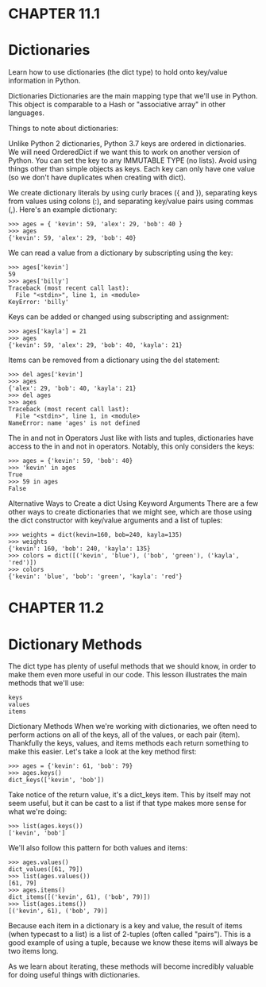 # CHAPTER 11.1
# Dictionaries

  Learn how to use dictionaries (the dict type) to hold onto key/value information in Python.

  Dictionaries
  Dictionaries are the main mapping type that we'll use in Python. This object is comparable to a Hash or "associative array" in other languages.

  Things to note about dictionaries:

  Unlike Python 2 dictionaries, Python 3.7 keys are ordered in dictionaries. We will need OrderedDict if we want this to
  work on another version of Python.
  You can set the key to any IMMUTABLE TYPE (no lists).
  Avoid using things other than simple objects as keys.
  Each key can only have one value (so we don't have duplicates when creating with dict).

  We create dictionary literals by using curly braces ({ and }), separating keys from values using colons (:), and separating key/value pairs using commas (,). Here's an example dictionary:

   
  ```
  >>> ages = { 'kevin': 59, 'alex': 29, 'bob': 40 }
  >>> ages
  {'kevin': 59, 'alex': 29, 'bob': 40} 
  ```
  

  We can read a value from a dictionary by subscripting using the key:

   
  ```
  >>> ages['kevin']
  59
  >>> ages['billy']
  Traceback (most recent call last):
    File "<stdin>", line 1, in <module>
  KeyError: 'billy' 
  ```
  

  Keys can be added or changed using subscripting and assignment:

   
  ```
  >>> ages['kayla'] = 21
  >>> ages
  {'kevin': 59, 'alex': 29, 'bob': 40, 'kayla': 21} 
  ```
  

  Items can be removed from a dictionary using the del statement:

   
  ```
  >>> del ages['kevin']
  >>> ages
  {'alex': 29, 'bob': 40, 'kayla': 21}
  >>> del ages
  >>> ages
  Traceback (most recent call last):
    File "<stdin>", line 1, in <module>
  NameError: name 'ages' is not defined 
  ```
  

  The in and not in Operators
  Just like with lists and tuples, dictionaries have access to the in and not in operators. Notably, this only considers the keys:

   
  ```
  >>> ages = {'kevin': 59, 'bob': 40}
  >>> 'kevin' in ages
  True
  >>> 59 in ages
  False 
  ```
  

  Alternative Ways to Create a dict Using Keyword Arguments
  There are a few other ways to create dictionaries that we might see, which are those using the dict constructor with key/value arguments and a list of tuples:

   
  ```
  >>> weights = dict(kevin=160, bob=240, kayla=135)
  >>> weights
  {'kevin': 160, 'bob': 240, 'kayla': 135}
  >>> colors = dict([('kevin', 'blue'), ('bob', 'green'), ('kayla', 'red')])
  >>> colors
  {'kevin': 'blue', 'bob': 'green', 'kayla': 'red'} 
  ```
# CHAPTER 11.2
# Dictionary Methods

  The dict type has plenty of useful methods that we should know, in order to make them even more useful in our code. This lesson illustrates the main methods that we'll use:

   
  ```
  keys
  values
  items 
  ```
  

  Dictionary Methods
  When we're working with dictionaries, we often need to perform actions on all of the keys, all of the values, or each pair (item). Thankfully the keys, values, and items methods each return something to make this easier. Let's take a look at the key method first:

   
  ```
  >>> ages = {'kevin': 61, 'bob': 79}
  >>> ages.keys()
  dict_keys(['kevin', 'bob']) 
  ```
  


  Take notice of the return value, it's a dict_keys item. This by itself may not seem useful, but it can be cast to a list if that type makes more sense for what we're doing:

   
  ```
  >>> list(ages.keys())
  ['kevin', 'bob'] 
  ```
  


  We'll also follow this pattern for both values and items:

   
  ```
  >>> ages.values()
  dict_values([61, 79])
  >>> list(ages.values())
  [61, 79]
  >>> ages.items()
  dict_items([('kevin', 61), ('bob', 79)])
  >>> list(ages.items())
  [('kevin', 61), ('bob', 79)] 
  ```
  


  Because each item in a dictionary is a key and value, the result of items (when typecast to a list) is a list of 2-tuples (often called "pairs"). This is a good example of using a tuple, because we know these items will always be two items long.

  As we learn about iterating, these methods will become incredibly valuable for doing useful things with dictionaries.
